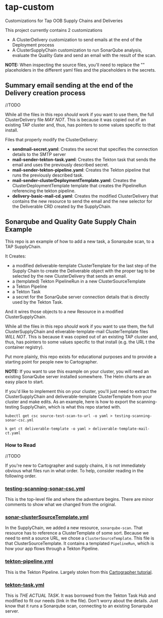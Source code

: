 # tap-custom
Customizations for Tap OOB Supply Chains and Deliveries

This project currently contains 2 customizations

 - A ClusterDelivery customization to send emails at the end of the Deployment process
 - A ClusterSupplyChain customization to run SonarQube analysis, evaluate the Quality Gate and send an email with the result of the scan. 

**NOTE:** When inspecting the source files, you'll need to replace the "<DEVELOPER NAMESPACE>" placeholders in the different yaml files and the placeholders  in the secrets.

## Summary email sending at the end of the Delivery creation process

//TODO

While all the files in this repo _should_ work if you want to use them, the full ClusterDelivery file _MAY NOT_. This is because it was copied out of an existing TAP cluster and, thus, has pointers to some values specific to that install. 

Files that properly modify the ClusterDelivery:

 - **sendmail-secret.yaml**: Creates the secret that specifies the connection details to the SMTP server
 - **mail-sender-tekton-task.yaml**: Creates the Tekton task that sends the email and uses the previously described secret.
 - **mail-sender-tekton-pipeline.yaml**: Creates the Tekton pipeline that runs the previously described task.
 - **mail-sender-clusterDeploymentTemplate.yaml**: Creates the ClusterDeploymentTemplate template that creates the PipelineRun referencing the tekton pipeline.
 - **delivery-basic-mail-cd.yaml**: Creates the modified ClusterDelivery that contains the new resource to send the email and the new selector for the Deliverable CRD created by the SupplyChain.

## Sonarqube and Quality Gate Supply Chain Example

This repo is an example of how to add a new task, a Sonarqube scan, to a TAP SupplyChain. 

It Creates:
- a modified deliverable-template ClusterTemplate for the last step of the Supply Chain to create the Deliverable object with the proper tag to be selected by the new ClusterDelivery that sends an email.
- a (templated) Tekton PipelineRun in a new ClusterSourceTemplate
- a Tekton Pipeline
- a Tekton Task
- a secret for the SonarQube server connection details that is directly used by the Tekton Task.

And it wires those objects to a new Resource in a modified ClusterSupplyChain.

While all the files in this repo _should_ work if you want to use them, the full ClusterSupplyChain and eliverable-template-mail ClusterTemplate files _WILL NOT_. This is because it was copied out of an existing TAP cluster and, thus, has pointers to some values specific to that install (e.g. the URL t the container registry). 

Put more plainly, this repo exists for educational purposes and to provide a starting point for people new to Cartographer.

**NOTE:** If you want to use this example on your cluster, you will need an existing SonarQube server installed somewhere. The Helm charts are an easy place to start.

If you'd like to implement this on your cluster, you'll just need to extract the ClusterSupplyChain and deliverable-template ClusterTemplate from your cluster and make edits. As an example, here is how to export the scanning-testing SupplyChain, which is what this repo started with.

```
kubectl get csc source-test-scan-to-url -o yaml > testing-scanning-sonar-csc.yml

k get ct deliverable-template -o yaml > deliverable-template-mail-ct.yaml
```

### How to Read

//TODO

If you're new to Cartographer and supply chains, it is not immediately obvious what files run in what order. To help, consider reading in the following order.

### [testing-scanning-sonar-csc.yml](testing-scanning-sonar-csc.yml)

This is the top-level file and where the adventure begins. There are minor comments to show what we changed from the original.

### [sonar-clusterSourceTemplate.yml](sonar-clusterSourceTemplate.yml)

In the SupplyChain, we added a new resource, `sonarqube-scan`. That resource has to reference a ClusterTemplate of some sort. Because we need to  emit a source URL, we chose a `ClusterSourceTemplate`. This file is that ClusterSourceTemplate. It contains a templated `PipelineRun`, which is how your app flows through a Tekton Pipeline.

### [tekton-pipeline.yml](tekton-pipeline.yml)

This is the Tekton Pipeline. Largely stolen from this [Cartographer tutorial](https://cartographer.sh/docs/v0.7.0/tutorials/lifecycle/).

### [tekton-task.yml](tekton-task.yml)

This is _THE ACTUAL TASK_. It was borrowed from the Tekton Task Hub and modified to fit our needs (link in the file). Don't worry about the details. Just know that it runs a Sonarqube scan, connecting to an existing Sonarqube server.

